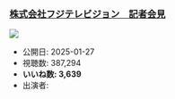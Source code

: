 ### [株式会社フジテレビジョン　記者会見](https://www.youtube.com/watch?v=KSOt_Xmsc3Y)
[![](https://img.youtube.com/vi/KSOt_Xmsc3Y/sddefault.jpg)](https://www.youtube.com/watch?v=KSOt_Xmsc3Y)
-   公開日: 2025-01-27
-   視聴数: 387,294
-   **いいね数: 3,639**
-   出演者: 
